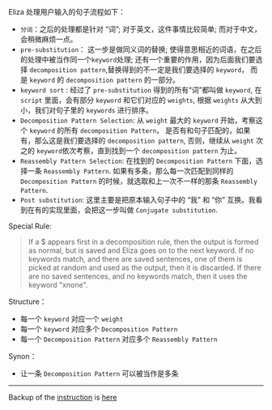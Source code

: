 Eliza 处理用户输入的句子流程如下：

- `分词`：之后的处理都是针对 “词”; 对于英文，这件事情比较简单; 而对于中文，会稍微麻烦一点。   
- `pre-substitution`： 这一步是做同义词的替换; 使得意思相近的词语，在之后的处理中被当作同一个`keyword`处理; 还有一个重要的作用，因为后面我们要选择 `decomposition pattern`,替换得到的不一定是我们要选择的 `keyword`， 而是 `keyword` 的 `decomposition pattern` 的一部分。      
- `keyword sort` : 经过了 `pre-substitution` 得到的所有“词”都叫做 `keyword`, 在 `script` 里面，会有部分 `keyword` 和它们对应的 `weights`, 根据 `weights` 从大到小，我们对句子里的 `keywords` 进行排序。  
- `Decomposition Pattern Selection`: 从 `weight` 最大的 `keyword` 开始，考察这个 `keyword` 的所有 `decomposition Pattern`， 是否有和句子匹配的，如果有，那么这是我们要选择的 `decomposition pattern`, 否则，继续从 `weight` 次之的 `keyword`依次考察，直到找到一个 `decomposition pattern` 为止。  
- `Reassembly Pattern Selection`: 在找到的 `Decomposition Pattern` 下面，选择一条 `Reassembly Pattern`. 如果有多条，那么每一次匹配到同样的`Decomposition Pattern` 的时候，就选取和上一次不一样的那条 `Reassembly Pattern`.  
- `Post substitution`: 这里主要是把原本输入句子中的 “我” 和 “你” 互换。我看到在有的实现里面，会把这一步叫做 `Conjugate substitution`.

Special Rule:

> If a $ appears first in a decomposition rule, then the output is formed as
normal, but is saved and Eliza goes on to the next keyword.  If no keywords
match, and there are saved sentences, one of them is picked at random and
used as the output, then it is discarded.
If there are no saved sentences, and no keywords match, then it uses the
keyword "xnone".

Structure：

- 每一个 `keyword` 对应一个 `weight`  
- 每一个 `keyword` 对应多个 `Decomposition Pattern`  
- 每一个 `Decomposition Pattern` 对应多个 `Reassembly Pattern`

Synon：

- 让一条 `Decomposition Pattern` 可以被当作是多条  

----
Backup of the [instruction](http://chayden.net/eliza/instructions.txt) is [here](instructions.txt)
